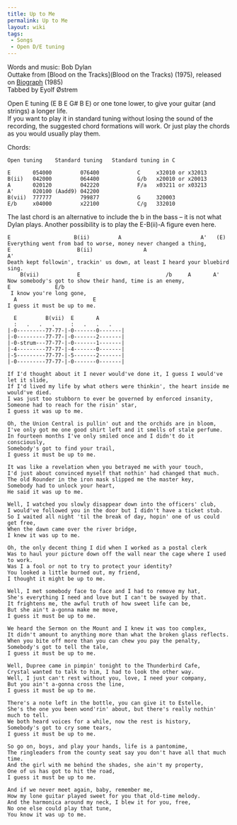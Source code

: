 ```yaml
---
title: Up to Me
permalink: Up to Me
layout: wiki
tags:
 - Songs
 - Open D/E tuning
---
```


Words and music: Bob Dylan  
Outtake from [Blood on the Tracks](Blood on the Tracks)
(1975), released on [Biograph](Biograph) (1985)  
Tabbed by Eyolf Østrem

Open E tuning (E B E G\# B E) or one tone lower, to give your guitar
(and strings) a longer life.  
If you want to play it in standard tuning without losing the sound of
the recording, the suggested chord formations will work. Or just play
the chords as you would usually play them.

Chords:

    Open tuning    Standard tuning   Standard tuning in C

    E       054000         076400            C     x32010 or x32013
    B(ii)   042000         064400            G/b   x20010 or x20013
    A       020120         042220            F/a   x03211 or x03213
    A'      020100 (Aadd9) 042200
    B(vii)  777777         799877            G     320003
    E/b     x04000         x22100            C/g   332010

The last chord is an alternative to include the b in the bass – it is
not what Dylan plays. Another possibility is to play the E-B(ii)-A
figure even here.

    E                    B(ii)         A                         A'   (E)
    Everything went from bad to worse, money never changed a thing,
    E                     B(ii)                A                                A'
    Death kept followin', trackin' us down, at least I heard your bluebird sing.
        B(vii)            E                           /b     A       A'
    Now somebody's got to show their hand, time is an enemy,
    E              E/b
     I know you're long gone,
      A                        E
    I guess it must be up to me.

      E         B(vii)  E       A
      :   .   .   .     :   .   .   .
    |-0---------77-77-|-0-------0-------|
    |-0---------77-77-|-0-------2-------|
    |-0-strum---77-77-|-0-------1-------|
    |-4---------77-77-|-4-------0-------|
    |-5---------77-77-|-5-------2-------|
    |-0---------77-77-|-0-------0-------|

    If I'd thought about it I never would've done it, I guess I would've let it slide,
    If I'd lived my life by what others were thinkin', the heart inside me would've died.
    I was just too stubborn to ever be governed by enforced insanity,
    Someone had to reach for the risin' star,
    I guess it was up to me.

    Oh, the Union Central is pullin' out and the orchids are in bloom,
    I've only got me one good shirt left and it smells of stale perfume.
    In fourteen months I've only smiled once and I didn't do it consciously,
    Somebody's got to find your trail,
    I guess it must be up to me.

    It was like a revelation when you betrayed me with your touch,
    I'd just about convinced myself that nothin' had changed that much.
    The old Rounder in the iron mask slipped me the master key,
    Somebody had to unlock your heart,
    He said it was up to me.

    Well, I watched you slowly disappear down into the officers' club,
    I would've followed you in the door but I didn't have a ticket stub.
    So I waited all night 'til the break of day, hopin' one of us could get free,
    When the dawn came over the river bridge,
    I knew it was up to me.

    Oh, the only decent thing I did when I worked as a postal clerk
    Was to haul your picture down off the wall near the cage where I used to work.
    Was I a fool or not to try to protect your identity?
    You looked a little burned out, my friend,
    I thought it might be up to me.

    Well, I met somebody face to face and I had to remove my hat,
    She's everything I need and love but I can't be swayed by that.
    It frightens me, the awful truth of how sweet life can be,
    But she ain't a-gonna make me move,
    I guess it must be up to me.

    We heard the Sermon on the Mount and I knew it was too complex,
    It didn't amount to anything more than what the broken glass reflects.
    When you bite off more than you can chew you pay the penalty,
    Somebody's got to tell the tale,
    I guess it must be up to me.

    Well, Dupree came in pimpin' tonight to the Thunderbird Cafe,
    Crystal wanted to talk to him, I had to look the other way.
    Well, I just can't rest without you, love, I need your company,
    But you ain't a-gonna cross the line,
    I guess it must be up to me.

    There's a note left in the bottle, you can give it to Estelle,
    She's the one you been wond'rin' about, but there's really nothin' much to tell.
    We both heard voices for a while, now the rest is history,
    Somebody's got to cry some tears,
    I guess it must be up to me.

    So go on, boys, and play your hands, life is a pantomime,
    The ringleaders from the county seat say you don't have all that much time.
    And the girl with me behind the shades, she ain't my property,
    One of us has got to hit the road,
    I guess it must be up to me.

    And if we never meet again, baby, remember me,
    How my lone guitar played sweet for you that old-time melody.
    And the harmonica around my neck, I blew it for you, free,
    No one else could play that tune,
    You know it was up to me.
